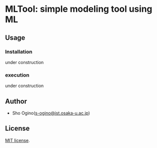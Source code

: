 # MLTool: simple modeling tool using ML
## Usage
### Installation
under construction
### execution
under construction
## Author
- Sho Ogino(s-ogino@ist.osaka-u.ac.jp)
## License
[MIT license](https://en.wikipedia.org/wiki/MIT_License).